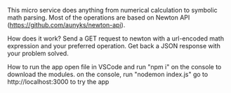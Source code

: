 This micro service does anything from numerical calculation to symbolic math parsing. Most of the operations are based on Newton API (https://github.com/aunyks/newton-api).

How does it work?
Send a GET request to newton with a url-encoded math expression and your preferred operation.
Get back a JSON response with your problem solved.

How to run the app
open file in VSCode and run "npm i" on the console to download the modules.
on the console, run "nodemon index.js"
go to http://localhost:3000 to try the app
